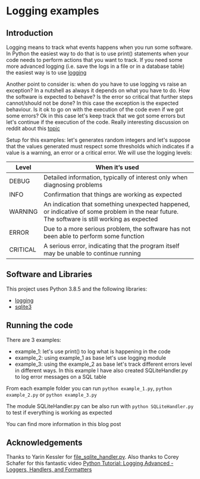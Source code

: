# Logging examples

## Introduction

Logging means to track what events happens when you run some software. In Python the easiest way to do that is to use print() statements when your code needs to perform actions that you want to track. If you need some more advanced logging (i.e. save the logs in a file or in a database table) the easiest way is to use [logging](https://docs.python.org/3/library/logging.html)

Another point to consider is: when do you have to use logging vs raise an exception? In a nutshell as always it depends on what you have to do. How the software is expected to behave? Is the error so critical that further steps cannot/should not be done? In this case the exception is the expected behaviour. Is it ok to go on with the execution of the code even if we got some errors? Ok in this case let's keep track that we got some errors but let's continue if the execution of the code. Really interesting discussion on reddit about this [topic](https://www.reddit.com/r/learnpython/comments/9l0aqb/when_should_i_use_loggererror_vs_raise_exception/)

Setup for this examples: let's generates random integers and let's suppose that the values generated must respect some thresholds which indicates if a value is a warning, an error or a critical error. We will use the logging levels:

| Level    | When it’s used                                                                                                                                |
|----------|-----------------------------------------------------------------------------------------------------------------------------------------------|
| DEBUG    | Detailed information, typically of interest only when diagnosing problems                                                                     |
| INFO     | Confirmation that things are working as expected                                                                                              |
| WARNING  | An indication that something unexpected happened, or indicative of some problem in the near future. The software is still working as expected |
| ERROR    | Due to a more serious problem, the software has not been able to perform some function                                                        |
| CRITICAL | A serious error, indicating that the program itself may be unable to continue running                                                         |


## Software and Libraries

This project uses Python 3.8.5 and the following libraries:
* [logging](https://docs.python.org/3/library/logging.html)
* [sqlite3](https://docs.python.org/3/library/sqlite3.html)


## Running the code

There are 3 examples:
* example_1: let's use print() to log what is happening in the code
* example_2: using example_1 as base let's use logging module
* example_3: using the example_2 as base let's track different errors level in different ways. In this example I have also created SQLiteHandler.py to log error messages on a SQL table

From each example folder you can run `python example_1.py`, `python example_2.py` or `python example_3.py`

The module SQLiteHandler.py can be also run with `python SQLiteHandler.py` to test if everything is working as expected

You can find more information in this blog post


## Acknowledgements

Thanks to Yarin Kessler for [file_sqlite_handler.py](https://gist.github.com/ykessler/2662203#file_sqlite_handler.py). Also thanks to Corey Schafer for this fantastic video [Python Tutorial: Logging Advanced - Loggers, Handlers, and Formatters](https://www.youtube.com/watch?v=jxmzY9soFXg&t=42s)
